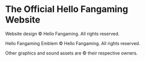 # The Official Hello Fangaming Website

Website design © Hello Fangaming. All rights reserved.

Hello Fangaming Emblem © Hello Fangaming. All rights reserved.

Other graphics and sound assets are © their respective owners.

